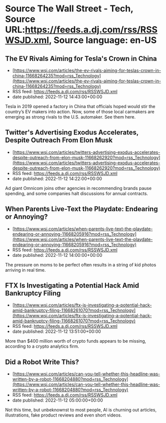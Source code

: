 # Source The Wall Street - Tech, Source URL:https://feeds.a.dj.com/rss/RSSWSJD.xml, Source language: en-US

## The EV Rivals Aiming for Tesla's Crown in China
 - [https://www.wsj.com/articles/the-ev-rivals-aiming-for-teslas-crown-in-china-11668264235?mod=rss_Technology](https://www.wsj.com/articles/the-ev-rivals-aiming-for-teslas-crown-in-china-11668264235?mod=rss_Technology)
 - RSS feed: https://feeds.a.dj.com/rss/RSSWSJD.xml
 - date published: 2022-11-12 14:43:00+00:00

Tesla in 2019 opened a factory in China that officials hoped would stir the country’s EV makers into action. Now, some of those local carmakers are emerging as strong rivals to the U.S. automaker. See them here.

## Twitter's Advertising Exodus Accelerates, Despite Outreach From Elon Musk
 - [https://www.wsj.com/articles/twitters-advertising-exodus-accelerates-despite-outreach-from-elon-musk-11668262920?mod=rss_Technology](https://www.wsj.com/articles/twitters-advertising-exodus-accelerates-despite-outreach-from-elon-musk-11668262920?mod=rss_Technology)
 - RSS feed: https://feeds.a.dj.com/rss/RSSWSJD.xml
 - date published: 2022-11-12 14:22:00+00:00

Ad giant Omnicom joins other agencies in recommending brands pause spending, and some companies halt discussions for annual contracts.

## When Parents Live-Text the Playdate: Endearing or Annoying?
 - [https://www.wsj.com/articles/when-parents-live-text-the-playdate-endearing-or-annoying-11668205916?mod=rss_Technology](https://www.wsj.com/articles/when-parents-live-text-the-playdate-endearing-or-annoying-11668205916?mod=rss_Technology)
 - RSS feed: https://feeds.a.dj.com/rss/RSSWSJD.xml
 - date published: 2022-11-12 14:00:00+00:00

The pressure on moms to be perfect often results in a string of kid photos arriving in real time.

## FTX Is Investigating a Potential Hack Amid Bankruptcy Filing
 - [https://www.wsj.com/articles/ftx-is-investigating-a-potential-hack-amid-bankruptcy-filing-11668261070?mod=rss_Technology](https://www.wsj.com/articles/ftx-is-investigating-a-potential-hack-amid-bankruptcy-filing-11668261070?mod=rss_Technology)
 - RSS feed: https://feeds.a.dj.com/rss/RSSWSJD.xml
 - date published: 2022-11-12 13:51:00+00:00

More than $400 million worth of crypto funds appears to be missing, according to a crypto analytics firm.

## Did a Robot Write This?
 - [https://www.wsj.com/articles/can-you-tell-whether-this-headline-was-written-by-a-robot-11668204880?mod=rss_Technology](https://www.wsj.com/articles/can-you-tell-whether-this-headline-was-written-by-a-robot-11668204880?mod=rss_Technology)
 - RSS feed: https://feeds.a.dj.com/rss/RSSWSJD.xml
 - date published: 2022-11-12 05:00:00+00:00

Not this time, but unbeknownst to most people, AI is churning out articles, illustrations, fake product reviews and even short videos.
